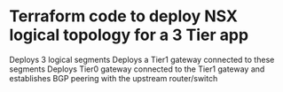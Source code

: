 # Terraform code to deploy NSX logical topology for a 3 Tier app

Deploys 3 logical segments
Deploys a Tier1 gateway connected to these segments 
Deploys Tier0 gateway connected to the Tier1 gateway and establishes BGP peering with the upstream router/switch
